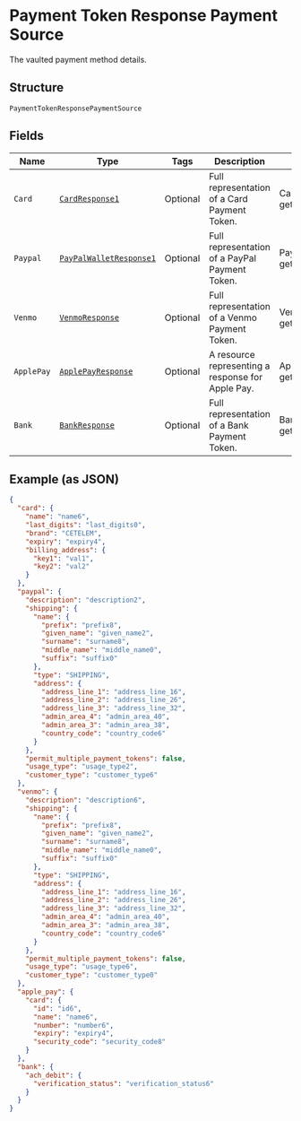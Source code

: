 
# Payment Token Response Payment Source

The vaulted payment method details.

## Structure

`PaymentTokenResponsePaymentSource`

## Fields

| Name | Type | Tags | Description | Getter | Setter |
|  --- | --- | --- | --- | --- | --- |
| `Card` | [`CardResponse1`](../../doc/models/card-response-1.md) | Optional | Full representation of a Card Payment Token. | CardResponse1 getCard() | setCard(CardResponse1 card) |
| `Paypal` | [`PayPalWalletResponse1`](../../doc/models/pay-pal-wallet-response-1.md) | Optional | Full representation of a PayPal Payment Token. | PayPalWalletResponse1 getPaypal() | setPaypal(PayPalWalletResponse1 paypal) |
| `Venmo` | [`VenmoResponse`](../../doc/models/venmo-response.md) | Optional | Full representation of a Venmo Payment Token. | VenmoResponse getVenmo() | setVenmo(VenmoResponse venmo) |
| `ApplePay` | [`ApplePayResponse`](../../doc/models/apple-pay-response.md) | Optional | A resource representing a response for Apple Pay. | ApplePayResponse getApplePay() | setApplePay(ApplePayResponse applePay) |
| `Bank` | [`BankResponse`](../../doc/models/bank-response.md) | Optional | Full representation of a Bank Payment Token. | BankResponse getBank() | setBank(BankResponse bank) |

## Example (as JSON)

```json
{
  "card": {
    "name": "name6",
    "last_digits": "last_digits0",
    "brand": "CETELEM",
    "expiry": "expiry4",
    "billing_address": {
      "key1": "val1",
      "key2": "val2"
    }
  },
  "paypal": {
    "description": "description2",
    "shipping": {
      "name": {
        "prefix": "prefix8",
        "given_name": "given_name2",
        "surname": "surname8",
        "middle_name": "middle_name0",
        "suffix": "suffix0"
      },
      "type": "SHIPPING",
      "address": {
        "address_line_1": "address_line_16",
        "address_line_2": "address_line_26",
        "address_line_3": "address_line_32",
        "admin_area_4": "admin_area_40",
        "admin_area_3": "admin_area_38",
        "country_code": "country_code6"
      }
    },
    "permit_multiple_payment_tokens": false,
    "usage_type": "usage_type2",
    "customer_type": "customer_type6"
  },
  "venmo": {
    "description": "description6",
    "shipping": {
      "name": {
        "prefix": "prefix8",
        "given_name": "given_name2",
        "surname": "surname8",
        "middle_name": "middle_name0",
        "suffix": "suffix0"
      },
      "type": "SHIPPING",
      "address": {
        "address_line_1": "address_line_16",
        "address_line_2": "address_line_26",
        "address_line_3": "address_line_32",
        "admin_area_4": "admin_area_40",
        "admin_area_3": "admin_area_38",
        "country_code": "country_code6"
      }
    },
    "permit_multiple_payment_tokens": false,
    "usage_type": "usage_type6",
    "customer_type": "customer_type0"
  },
  "apple_pay": {
    "card": {
      "id": "id6",
      "name": "name6",
      "number": "number6",
      "expiry": "expiry4",
      "security_code": "security_code8"
    }
  },
  "bank": {
    "ach_debit": {
      "verification_status": "verification_status6"
    }
  }
}
```

